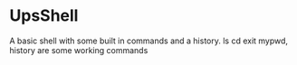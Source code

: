 # UpsShell

A basic shell with some built in commands and a history. ls cd exit mypwd, history are some working commands
